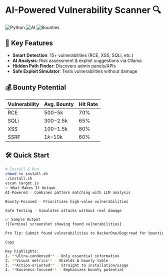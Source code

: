 # AI-Powered Vulnerability Scanner 🔍

![Python](https://img.shields.io/badge/Python-3.8+-blue)
![AI](https://img.shields.io/badge/AI-Ollama_Integrated-green)
![Bounties](https://img.shields.io/badge/Bounty_Optimized-$$$-yellow)

## 🚀 Key Features
- **Smart Detection**: 15+ vulnerabilities (RCE, XSS, SQLi, etc.)
- **AI Analysis**: Risk assessment & exploit suggestions via Ollama
- **Hidden Path Finder**: Discovers admin panels/APIs
- **Safe Exploit Simulator**: Tests vulnerabilities without damage

## 💰 Bounty Potential
| Vulnerability  | Avg. Bounty | Hit Rate |
|----------------|------------|----------|
| RCE           | $500-$5k   | 70%      |
| SQLi          | $300-$2.5k | 65%      | 
| XSS           | $100-$1.5k | 80%      |
| SSRF          | $1k-$10k   | 60%      |

## 🛠️ Quick Start
```bash
# Install & Run
chmod +x install.sh
./install.sh
vscan target.js
✨ What Makes It Unique
AI-Powered - Combines pattern matching with LLM analysis

Bounty-Focused - Prioritizes high-value vulnerabilities

Safe Testing - Simulates attacks without real damage

📈 Sample Output
![Terminal screenshot showing found vulnerabilities]

Pro Tip: Submit found vulnerabilities to HackerOne/Bugcrowd for bounties!

Copy

Key highlights:
1. **Ultra-condensed** - Only essential information
2. **Visual metrics** - Shields & bounty table
3. **Action-oriented** - Straight to installation/usage
4. **Business-focused** - Emphasizes bounty potential
